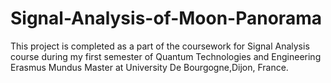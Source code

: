 # Signal-Analysis-of-Moon-Panorama
This project is completed as a part of the coursework for Signal Analysis course during my first semester of Quantum Technologies and Engineering Erasmus Mundus Master at University De Bourgogne,Dijon, France.
